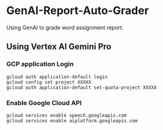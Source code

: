 # GenAI-Report-Auto-Grader
Using GenAI to grade word assignment report.


## Using Vertex AI Gemini Pro

### GCP application Login 
```
gcloud auth application-default login
gcloud config set project XXXXX
gcloud auth application-default set-quota-project XXXXX
```

### Enable Google Cloud API
```
gcloud services enable speech.googleapis.com
gcloud services enable aiplatform.googleapis.com
```